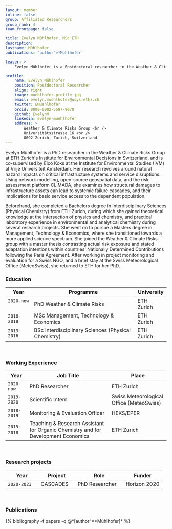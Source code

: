 ```yaml
---
layout: member
inline: false
group: Affiliated Researchers
group_rank: 4
team_frontpage: false

title: Evelyn Mühlhofer, MSc ETH
description: 
lastname: Mühlhofer
publications: 'author^=*Mühlhofer'

teaser: >
    Evelyn Mühlhofer is a Postdoctoral researcher in the Weather & Climate Risks Group at ETH Zurich. 

profile:
    name: Evelyn Mühlhofer
    position: Postdoctoral Researcher
    align: right
    image: muehlhofer-profile.jpg
    email: evelyn.muehlhofer@usys.ethz.ch
    twitter: EMuehlhofer
    orcid: 0000-0002-5587-9070
    github: EvelynM
    linkedin: evelyn-muehlhofer
    address: >
        Weather & Climate Risks Group <br />
        Universitätsstrasse 16 <br />
        8092 Zurich, Zurich, Switzerland
---
```


Evelyn Mühlhofer is a PhD researcher in the Weather & Climate Risks Group at ETH Zurich's Institute for Environmental Decisions in Switzerland, and is co-supervised by Elco Koks at the Institute for Environmental Studies (IVM) at Vrije Universiteit Amsterdam. Her research revolves around natural hazard impacts on critical infrastructure systems and service disruptions. Using network modelling, open-source geospatial data, and the risk assessment platform CLIMADA, she examines how structural damages to infrastructure assets can lead to systemic failure cascades, and their implications for basic service access to the dependent population. 

Beforehand, she completed a Bachelors degree in Interdisciplinary Sciences (Physical Chemistry) from ETH Zurich, during which she gained theoretical knowledge at the intersection of physics and chemistry, and practical laboratory experience in environmental and analytical chemistry during several research projects. She went on to pursue a Masters degree in Management, Technology & Economics, where she transitioned towards a more applied science spectrum. She joined the Weather & Climate Risks group with a master thesis contrasting actual risk exposure and stated adaptation intentions within countries' Nationally Determined Contributions following the Paris Agreement. After working in project monitoring and evaluation for a Swiss NGO, and a brief stay at the Swiss Meteorological Office (MeteoSwiss), she returned to ETH for her PhD.
<br>

### Education 

Year  | Programme | University
-------|-------------------| ----------- 
`2020-now` &nbsp;&nbsp; | PhD Weather & Climate Risks | ETH Zurich
`2016-2018` | MSc Management, Technology & Economics | ETH Zurich
`2013-2016` | BSc Interdisciplinary Sciences (Physical Chemistry) &nbsp;&nbsp;| ETH Zurich

<br>

### Working Experience

Year  | Job Title | Place 
-------|-------------------| ----------- 
`2020-now` | PhD Researcher | ETH Zurich 
`2019-2020` | Scientific Intern | Swiss Meteorological Office (MeteoSwiss)
`2018-2019` | Monitoring & Evaluation Officer | HEKS/EPER
`2015-2018`&nbsp;&nbsp; | Teaching & Research Assistant for Organic Chemistry and for Development Economics &nbsp;&nbsp;| ETH Zurich 

<br>

### Research projects

Year | Project | Role | Funder 
-------|-------------------| ----------- | ---------
`2020-2023` &nbsp;&nbsp; | CASCADES  &nbsp;&nbsp;| PhD Researcher  &nbsp;&nbsp;| Horizon 2020

<br>

### Publications
<div class="publications">
  {% bibliography -f papers -q @*[author^=*Mühlhofer]* %}
</div>

